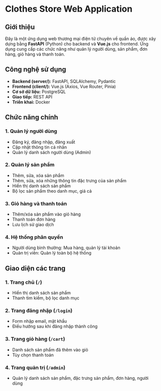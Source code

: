 # Clothes Store Web Application

## Giới thiệu

Đây là một ứng dụng web thương mại điện tử chuyên về quần áo, được xây dựng bằng **FastAPI** (Python) cho backend và **Vue.js** cho frontend. Ứng dụng cung cấp các chức năng như quản lý người dùng, sản phẩm, đơn hàng, giỏ hàng và thanh toán.

## Công nghệ sử dụng

- **Backend (server/):** FastAPI, SQLAlchemy, Pydantic
- **Frontend (client/):** Vue.js (Axios, Vue Router, Pinia)
- **Cơ sở dữ liệu:** PostgreSQL
- **Giao tiếp:** REST API
- **Triển khai:** Docker

## Chức năng chính

### 1. Quản lý người dùng

- Đăng ký, đăng nhập, đăng xuất
- Cập nhật thông tin cá nhân
- Quản lý danh sách người dùng (Admin)

### 2. Quản lý sản phẩm

- Thêm, sửa, xóa sản phẩm
- Thêm, sửa, xóa những thông tin đặc trưng của sản phẩm
- Hiển thị danh sách sản phẩm
- Bộ lọc sản phẩm theo danh mục, giá cả

### 3. Giỏ hàng và thanh toán

- Thêm/xóa sản phẩm vào giỏ hàng
- Thanh toán đơn hàng
- Lưu lịch sử giao dịch

### 4. Hệ thống phân quyền

- Người dùng bình thường: Mua hàng, quản lý tài khoản
- Quản trị viên: Quản lý toàn bộ hệ thống

## Giao diện các trang

### 1. Trang chủ (`/`)

- Hiển thị danh sách sản phẩm
- Thanh tìm kiếm, bộ lọc danh mục

### 2. Trang đăng nhập (`/login`)

- Form nhập email, mật khẩu
- Điều hướng sau khi đăng nhập thành công

### 3. Trang giỏ hàng (`/cart`)

- Danh sách sản phẩm đã thêm vào giỏ
- Tùy chọn thanh toán

### 4. Trang quản trị (`/admin`)

- Quản lý danh sách sản phẩm, đặc trưng sản phẩm, đơn hàng, người dùng


